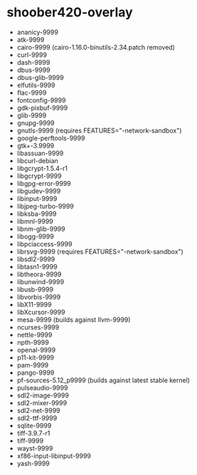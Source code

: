 # shoober420-overlay

* ananicy-9999
* atk-9999
* cairo-9999 (cairo-1.16.0-binutils-2.34.patch removed)
* curl-9999
* dash-9999
* dbus-9999
* dbus-glib-9999
* elfutils-9999
* flac-9999
* fontconfig-9999
* gdk-pixbuf-9999
* glib-9999
* gnupg-9999
* gnutls-9999 (requires FEATURES="-network-sandbox")
* google-perftools-9999
* gtk+-3.9999
* libassuan-9999
* libcurl-debian
* libgcrypt-1.5.4-r1
* libgcrypt-9999
* libgpg-error-9999
* libgudev-9999
* libinput-9999
* libjpeg-turbo-9999
* libksba-9999
* libmnl-9999
* libnm-glib-9999
* libogg-9999
* libpciaccess-9999
* librsvg-9999 (requires FEATURES="-network-sandbox")
* libsdl2-9999
* libtasn1-9999
* libtheora-9999
* libunwind-9999
* libusb-9999
* libvorbis-9999
* libX11-9999
* libXcursor-9999
* mesa-9999 (builds against llvm-9999)
* ncurses-9999
* nettle-9999
* npth-9999
* openal-9999
* p11-kit-9999
* pam-9999
* pango-9999
* pf-sources-5.12_p9999 (builds against latest stable kernel)
* pulseaudio-9999
* sdl2-image-9999
* sdl2-mixer-9999
* sdl2-net-9999
* sdl2-ttf-9999
* sqlite-9999
* tiff-3.9.7-r1
* tiff-9999
* wayst-9999
* xf86-input-libinput-9999
* yash-9999

